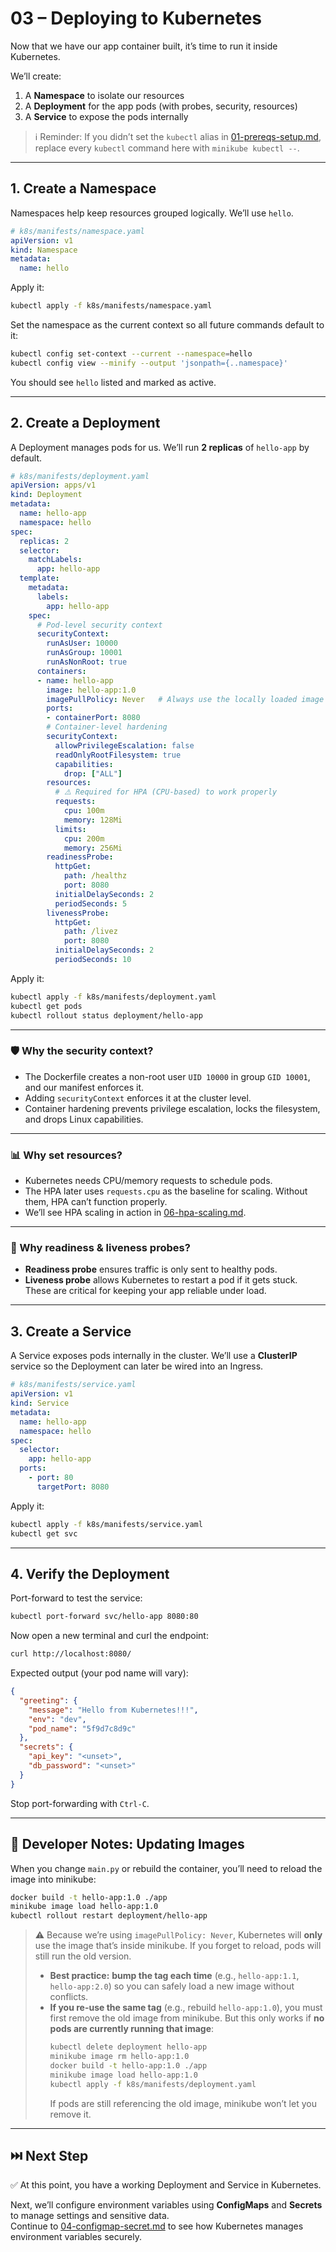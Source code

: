 # 03 – Deploying to Kubernetes

Now that we have our app container built, it’s time to run it inside Kubernetes.

We’ll create:

1. A **Namespace** to isolate our resources  
2. A **Deployment** for the app pods (with probes, security, resources)  
3. A **Service** to expose the pods internally  

> ℹ️ Reminder: If you didn’t set the `kubectl` alias in [01-prereqs-setup.md](01-prereqs-setup.md#-make-kubectl-work-with-minikube), replace every `kubectl` command here with `minikube kubectl --`.

---

## 1. Create a Namespace

Namespaces help keep resources grouped logically. We’ll use `hello`.

```yaml
# k8s/manifests/namespace.yaml
apiVersion: v1
kind: Namespace
metadata:
  name: hello
```

Apply it:

```bash
kubectl apply -f k8s/manifests/namespace.yaml
```

Set the namespace as the current context so all future commands default to it:

```bash
kubectl config set-context --current --namespace=hello
kubectl config view --minify --output 'jsonpath={..namespace}'
```

You should see `hello` listed and marked as active.

---

## 2. Create a Deployment

A Deployment manages pods for us. We’ll run **2 replicas** of `hello-app` by default.

```yaml
# k8s/manifests/deployment.yaml
apiVersion: apps/v1
kind: Deployment
metadata:
  name: hello-app
  namespace: hello
spec:
  replicas: 2
  selector:
    matchLabels:
      app: hello-app
  template:
    metadata:
      labels:
        app: hello-app
    spec:
      # Pod-level security context
      securityContext:
        runAsUser: 10000
        runAsGroup: 10001
        runAsNonRoot: true
      containers:
      - name: hello-app
        image: hello-app:1.0
        imagePullPolicy: Never   # Always use the locally loaded image in minikube
        ports:
        - containerPort: 8080
        # Container-level hardening
        securityContext:
          allowPrivilegeEscalation: false
          readOnlyRootFilesystem: true
          capabilities:
            drop: ["ALL"]
        resources:
          # ⚠️ Required for HPA (CPU-based) to work properly
          requests:
            cpu: 100m
            memory: 128Mi
          limits:
            cpu: 200m
            memory: 256Mi
        readinessProbe:
          httpGet:
            path: /healthz
            port: 8080
          initialDelaySeconds: 2
          periodSeconds: 5
        livenessProbe:
          httpGet:
            path: /livez
            port: 8080
          initialDelaySeconds: 2
          periodSeconds: 10
```

Apply it:

```bash
kubectl apply -f k8s/manifests/deployment.yaml
kubectl get pods
kubectl rollout status deployment/hello-app
```

---

### 🛡️ Why the security context?

- The Dockerfile creates a non-root user `UID 10000` in group `GID 10001`, and our manifest enforces it.
- Adding `securityContext` enforces it at the cluster level.  
- Container hardening prevents privilege escalation, locks the filesystem, and drops Linux capabilities.  

---

### 📊 Why set resources?

- Kubernetes needs CPU/memory requests to schedule pods.  
- The HPA later uses `requests.cpu` as the baseline for scaling. Without them, HPA can’t function properly.  
- We’ll see HPA scaling in action in [06-hpa-scaling.md](06-hpa-scaling.md).

---

### 🔎 Why readiness & liveness probes?

- **Readiness probe** ensures traffic is only sent to healthy pods.  
- **Liveness probe** allows Kubernetes to restart a pod if it gets stuck.  
These are critical for keeping your app reliable under load.

---

## 3. Create a Service

A Service exposes pods internally in the cluster. We’ll use a **ClusterIP** service so the Deployment can later be wired into an Ingress.

```yaml
# k8s/manifests/service.yaml
apiVersion: v1
kind: Service
metadata:
  name: hello-app
  namespace: hello
spec:
  selector:
    app: hello-app
  ports:
    - port: 80
      targetPort: 8080
```

Apply it:

```bash
kubectl apply -f k8s/manifests/service.yaml
kubectl get svc
```

---

## 4. Verify the Deployment

Port-forward to test the service:

```bash
kubectl port-forward svc/hello-app 8080:80
```

Now open a new terminal and curl the endpoint:

```bash
curl http://localhost:8080/
```

Expected output (your pod name will vary):

```json
{
  "greeting": {
    "message": "Hello from Kubernetes!!!",
    "env": "dev",
    "pod_name": "5f9d7c8d9c"
  },
  "secrets": {
    "api_key": "<unset>",
    "db_password": "<unset>"
  }
}
```

Stop port-forwarding with `Ctrl-C`.

---

## 🔄 Developer Notes: Updating Images

When you change `main.py` or rebuild the container, you’ll need to reload the image into minikube:

```bash
docker build -t hello-app:1.0 ./app
minikube image load hello-app:1.0
kubectl rollout restart deployment/hello-app
```

> ⚠️ Because we’re using `imagePullPolicy: Never`, Kubernetes will **only** use the image that’s inside minikube.
> If you forget to reload, pods will still run the old version.  
>
> - **Best practice:** **bump the tag each time** (e.g., `hello-app:1.1`, `hello-app:2.0`) so you can safely load a new image without conflicts.  
> - **If you re-use the same tag** (e.g., rebuild `hello-app:1.0`), you must first remove the old image from minikube. But this only works if **no pods are currently running that image**:
>   ```bash
>   kubectl delete deployment hello-app
>   minikube image rm hello-app:1.0
>   docker build -t hello-app:1.0 ./app
>   minikube image load hello-app:1.0
>   kubectl apply -f k8s/manifests/deployment.yaml
>   ```
>   If pods are still referencing the old image, minikube won’t let you remove it.

---

## ⏭️ Next Step

✅ At this point, you have a working Deployment and Service in Kubernetes.  

Next, we’ll configure environment variables using **ConfigMaps** and **Secrets** to manage settings and sensitive data.  
Continue to [04-configmap-secret.md](04-configmap-secret.md) to see how Kubernetes manages environment variables securely.
